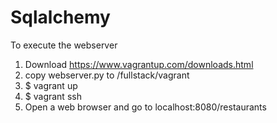 # Sqlalchemy

To execute the webserver
  1) Download https://www.vagrantup.com/downloads.html
  2) copy webserver.py to /fullstack/vagrant
  3) $ vagrant up
  4) $ vagrant ssh
  5) Open a web browser and go to localhost:8080/restaurants
